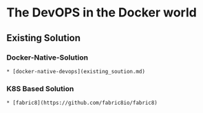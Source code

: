 # The DevOPS in the Docker world


## Existing Solution

  ### Docker-Native-Solution
  
    * [docker-native-devops](existing_soution.md)
    
  ### K8S Based Solution
    
    * [fabric8](https://github.com/fabric8io/fabric8)
